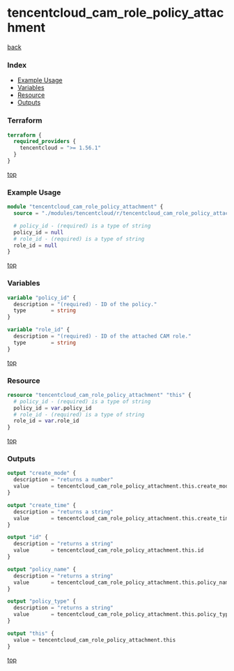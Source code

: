 # tencentcloud_cam_role_policy_attachment

[back](../tencentcloud.md)

### Index

- [Example Usage](#example-usage)
- [Variables](#variables)
- [Resource](#resource)
- [Outputs](#outputs)

### Terraform

```terraform
terraform {
  required_providers {
    tencentcloud = ">= 1.56.1"
  }
}
```

[top](#index)

### Example Usage

```terraform
module "tencentcloud_cam_role_policy_attachment" {
  source = "./modules/tencentcloud/r/tencentcloud_cam_role_policy_attachment"

  # policy_id - (required) is a type of string
  policy_id = null
  # role_id - (required) is a type of string
  role_id = null
}
```

[top](#index)

### Variables

```terraform
variable "policy_id" {
  description = "(required) - ID of the policy."
  type        = string
}

variable "role_id" {
  description = "(required) - ID of the attached CAM role."
  type        = string
}
```

[top](#index)

### Resource

```terraform
resource "tencentcloud_cam_role_policy_attachment" "this" {
  # policy_id - (required) is a type of string
  policy_id = var.policy_id
  # role_id - (required) is a type of string
  role_id = var.role_id
}
```

[top](#index)

### Outputs

```terraform
output "create_mode" {
  description = "returns a number"
  value       = tencentcloud_cam_role_policy_attachment.this.create_mode
}

output "create_time" {
  description = "returns a string"
  value       = tencentcloud_cam_role_policy_attachment.this.create_time
}

output "id" {
  description = "returns a string"
  value       = tencentcloud_cam_role_policy_attachment.this.id
}

output "policy_name" {
  description = "returns a string"
  value       = tencentcloud_cam_role_policy_attachment.this.policy_name
}

output "policy_type" {
  description = "returns a string"
  value       = tencentcloud_cam_role_policy_attachment.this.policy_type
}

output "this" {
  value = tencentcloud_cam_role_policy_attachment.this
}
```

[top](#index)
